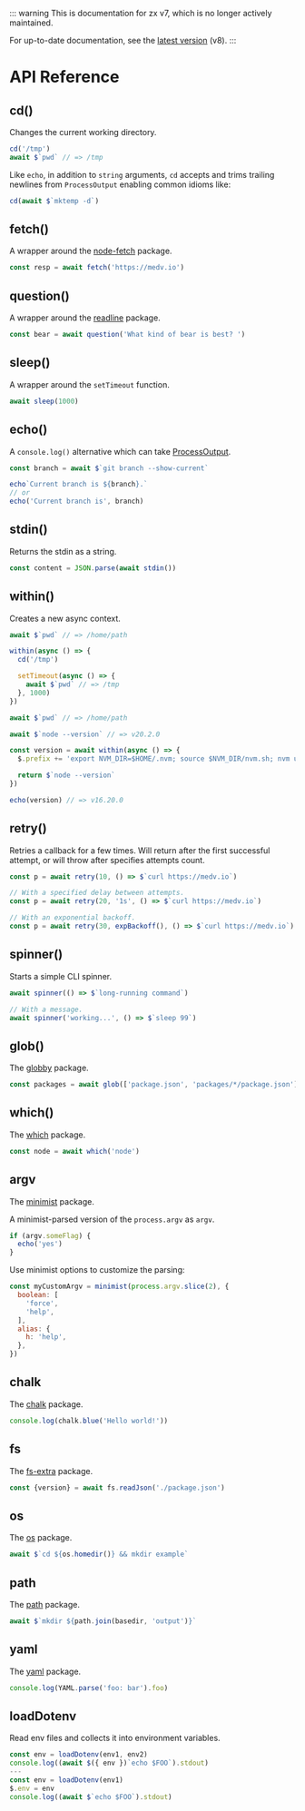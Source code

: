 ::: warning
This is documentation for zx v7, which is no longer actively maintained.

For up-to-date documentation, see the [latest version](/api) (v8).
:::

# API Reference

## cd()

Changes the current working directory.

```js
cd('/tmp')
await $`pwd` // => /tmp
```

Like `echo`, in addition to `string` arguments, `cd` accepts and trims
trailing newlines from `ProcessOutput` enabling common idioms like:

```js
cd(await $`mktemp -d`)
```

## fetch()

A wrapper around the [node-fetch](https://www.npmjs.com/package/node-fetch)
package.

```js
const resp = await fetch('https://medv.io')
```

## question()

A wrapper around the [readline](https://nodejs.org/api/readline.html) package.

```js
const bear = await question('What kind of bear is best? ')
```

## sleep()

A wrapper around the `setTimeout` function.

```js
await sleep(1000)
```

## echo()

A `console.log()` alternative which can take [ProcessOutput](#processoutput).

```js
const branch = await $`git branch --show-current`

echo`Current branch is ${branch}.`
// or
echo('Current branch is', branch)
```

## stdin()

Returns the stdin as a string.

```js
const content = JSON.parse(await stdin())
```

## within()

Creates a new async context.

```js
await $`pwd` // => /home/path

within(async () => {
  cd('/tmp')

  setTimeout(async () => {
    await $`pwd` // => /tmp
  }, 1000)
})

await $`pwd` // => /home/path
```

```js
await $`node --version` // => v20.2.0

const version = await within(async () => {
  $.prefix += 'export NVM_DIR=$HOME/.nvm; source $NVM_DIR/nvm.sh; nvm use 16;'

  return $`node --version`
})

echo(version) // => v16.20.0
```

## retry()

Retries a callback for a few times. Will return after the first
successful attempt, or will throw after specifies attempts count.

```js
const p = await retry(10, () => $`curl https://medv.io`)

// With a specified delay between attempts.
const p = await retry(20, '1s', () => $`curl https://medv.io`)

// With an exponential backoff.
const p = await retry(30, expBackoff(), () => $`curl https://medv.io`)
```

## spinner()

Starts a simple CLI spinner.

```js
await spinner(() => $`long-running command`)

// With a message.
await spinner('working...', () => $`sleep 99`)
```

## glob()

The [globby](https://github.com/sindresorhus/globby) package.

```js
const packages = await glob(['package.json', 'packages/*/package.json'])
```

## which()

The [which](https://github.com/npm/node-which) package.

```js
const node = await which('node')
```

## argv

The [minimist](https://www.npmjs.com/package/minimist) package.

A minimist-parsed version of the `process.argv` as `argv`.

```js
if (argv.someFlag) {
  echo('yes')
}
```

Use minimist options to customize the parsing:

```js
const myCustomArgv = minimist(process.argv.slice(2), {
  boolean: [
    'force',
    'help',
  ],
  alias: {
    h: 'help',
  },
})
```

## chalk

The [chalk](https://www.npmjs.com/package/chalk) package.

```js
console.log(chalk.blue('Hello world!'))
```

## fs

The [fs-extra](https://www.npmjs.com/package/fs-extra) package.

```js
const {version} = await fs.readJson('./package.json')
```

## os

The [os](https://nodejs.org/api/os.html) package.

```js
await $`cd ${os.homedir()} && mkdir example`
```

## path

The [path](https://nodejs.org/api/path.html) package.

```js
await $`mkdir ${path.join(basedir, 'output')}`
```

## yaml

The [yaml](https://www.npmjs.com/package/yaml) package.

```js
console.log(YAML.parse('foo: bar').foo)
```


## loadDotenv

Read env files and collects it into environment variables.

```js
const env = loadDotenv(env1, env2)
console.log((await $({ env })`echo $FOO`).stdout)
---
const env = loadDotenv(env1)
$.env = env
console.log((await $`echo $FOO`).stdout)
```